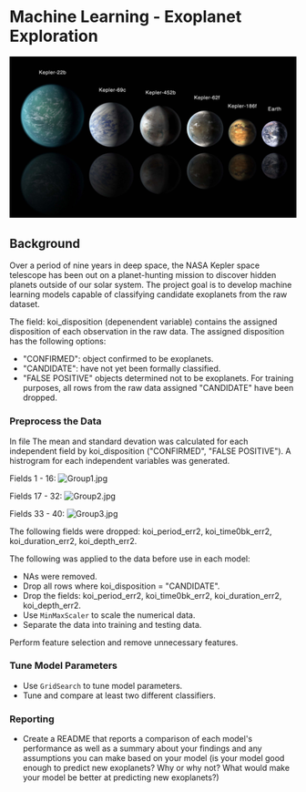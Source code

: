 # Machine Learning - Exoplanet Exploration

![exoplanets.jpg](Images/exoplanets.jpg)

## Background

Over a period of nine years in deep space, the NASA Kepler space telescope has been out on a planet-hunting mission to discover hidden planets outside of our solar system. The project goal is to develop machine learning models capable of classifying candidate exoplanets from the raw dataset.

The field: koi_disposition (depenendent variable) contains the assigned disposition of each observation in the raw data. The assigned disposition has the following options: 
 * "CONFIRMED": object confirmed to be exoplanets.
 * "CANDIDATE": have not yet been formally classified.
 * "FALSE POSITIVE" objects determined not to be exoplanets.
For training purposes, all rows from the raw data assigned "CANDIDATE" have been dropped. 

### Preprocess the Data

In file The mean and standard devation was calculated for each independent field by koi_disposition ("CONFIRMED", "FALSE POSITIVE"). A histrogram for each independent variables was generated.

Fields 1 - 16:
![Group1.jpg](initial_models/Images/feature_hist_0_15.jpg)

Fields 17 - 32:
![Group2.jpg](initial_models/Images/feature_hist_16_31.jpg)

Fields 33 - 40:
![Group3.jpg](initial_models/Images/feature_hist_32_40.jpg)

The following fields were dropped: koi_period_err2, koi_time0bk_err2, koi_duration_err2, koi_depth_err2.

The following was applied to the data before use in each model:
* NAs were removed.
* Drop all rows where koi_disposition = "CANDIDATE".
* Drop the fields: koi_period_err2, koi_time0bk_err2, koi_duration_err2, koi_depth_err2.
* Use `MinMaxScaler` to scale the numerical data.
* Separate the data into training and testing data.

Perform feature selection and remove unnecessary features.

### Tune Model Parameters

* Use `GridSearch` to tune model parameters.
* Tune and compare at least two different classifiers.

### Reporting

* Create a README that reports a comparison of each model's performance as well as a summary about your findings and any assumptions you can make based on your model (is your model good enough to predict new exoplanets? Why or why not? What would make your model be better at predicting new exoplanets?)


